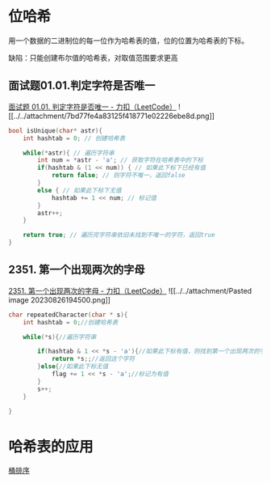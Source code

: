 # 位哈希
用一个数据的二进制位的每一位作为哈希表的值，位的位置为哈希表的下标。

缺陷：只能创建布尔值的哈希表，对取值范围要求更高
## 面试题01.01.判定字符是否唯一
[面试题 01.01. 判定字符是否唯一 - 力扣（LeetCode）](https://leetcode.cn/problems/is-unique-lcci/)
![[../../attachment/7bd77fe4a83125f418771e02226ebe8d.png]]
```c
bool isUnique(char* astr){
    int hashtab = 0; // 创建哈希表

    while(*astr){ // 遍历字符串
        int num = *astr - 'a'; // 获取字符在哈希表中的下标
        if(hashtab & (1 << num)) { // 如果此下标下已经有值
	        return false; // 则字符不唯一，返回false
	    }
        else { // 如果此下标下无值
	        hashtab += 1 << num; // 标记值
	    }
        astr++;
    }

    return true; // 遍历完字符串依旧未找到不唯一的字符，返回true
}
```
## 2351. 第一个出现两次的字母
[2351. 第一个出现两次的字母 - 力扣（LeetCode）](https://leetcode.cn/problems/first-letter-to-appear-twice/)
![[../../attachment/Pasted image 20230826194500.png]]
```c
char repeatedCharacter(char * s){
    int hashtab = 0;//创建哈希表

    while(*s){//遍历字符串

        if(hashtab & 1 << *s - 'a'){//如果此下标有值，则找到第一个出现两次的字符
            return *s;;//返回这个字符
        }else{//如果此下标无值
            flag += 1 << *s - 'a';//标记为有值
        }
        s++;
    }
    
}
```
# 哈希表的应用
[桶排序](桶排序.md)